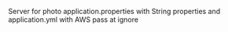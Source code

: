 Server for photo
application.properties with String properties and application.yml with AWS pass at ignore

